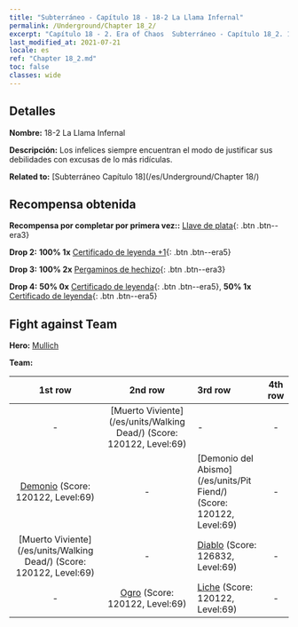 ```yaml
---
title: "Subterráneo - Capítulo 18 - 18-2 La Llama Infernal"
permalink: /Underground/Chapter 18_2/
excerpt: "Capítulo 18 - 2. Era of Chaos  Subterráneo - Capítulo 18_2. 18-2 La Llama Infernal"
last_modified_at: 2021-07-21
locale: es
ref: "Chapter 18_2.md"
toc: false
classes: wide
---
```


## Detalles

 **Nombre:** 18-2 La Llama Infernal

 **Descripción:** Los infelices siempre encuentran el modo de justificar sus debilidades con excusas de lo más ridículas.

 **Related to:** [Subterráneo Capítulo 18](/es/Underground/Chapter 18/)

## Recompensa obtenida

 **Recompensa por completar por primera vez::** [Llave de plata](/ItemsES/con_693/){: .btn .btn--era3}

 **Drop 2:** **100% 1x** [Certificado de leyenda +1](/ItemsES/mat_74/){: .btn .btn--era5}

 **Drop 3:** **100% 2x** [Pergaminos de hechizo](/ItemsES/con_694/){: .btn .btn--era3}

 **Drop 4:** **50% 0x** [Certificado de leyenda](/ItemsES/mat_67/){: .btn .btn--era5}, **50% 1x** [Certificado de leyenda](/ItemsES/mat_67/){: .btn .btn--era5}


## Fight against Team
 **Hero:** [Mullich](/es/heroes/Mullich/)

 **Team:**


  | 1st row | 2nd row | 3rd row | 4th row |
  |:----:|:----:|:----|:----:|
  | - | [Muerto Viviente](/es/units/Walking Dead/) (Score: 120122, Level:69)  | - | - |
  | [Demonio](/es/units/Demon/) (Score: 120122, Level:69)  | - | [Demonio del Abismo](/es/units/Pit Fiend/) (Score: 120122, Level:69)  | - |
  | [Muerto Viviente](/es/units/Walking Dead/) (Score: 120122, Level:69)  | - | [Diablo](/es/units/Devil/) (Score: 126832, Level:69)  | - |
  | - | [Ogro](/es/units/Ogre/) (Score: 120122, Level:69)  | [Liche](/es/units/Lich/) (Score: 120122, Level:69)  | - |


